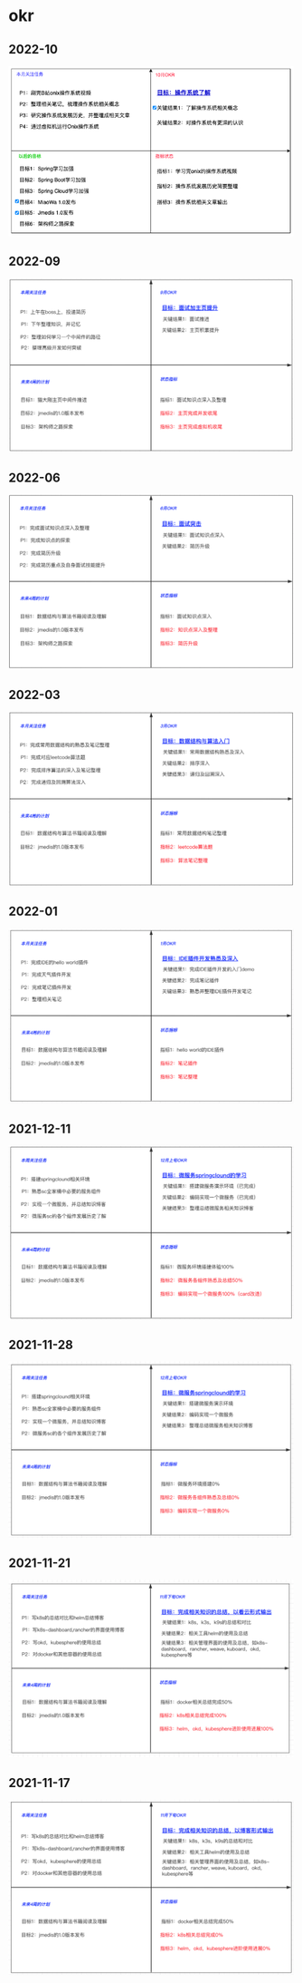 # okr

## 2022-10

<p>
    <img src="/res/drawio/okr/10.drawio.png" alt="">
</p>

## 2022-09

<p>
    <img src="/res/okr/okr-202209.png" alt="">
</p>

## 2022-06

<p>
    <img src="/res/okr/okr-20220605.png" alt="">
</p>

## 2022-03

<p>
    <img src="/res/okr/okr-2022-03.png" alt="">
</p>

## 2022-01

<p>
    <img src="/res/okr/okr-2022-01.png" alt="">
</p>

## 2021-12-11

<p>
    <img src="/res/okr/okr-1211.png" alt="">
</p>

## 2021-11-28

<p>
    <img src="/res/okr/okr-1128.png" alt="">
</p>


## 2021-11-21

<p>
    <img src="/res/okr/okr-1121.png" alt="">
</p>

## 2021-11-17


<p>
    <img src="/res/okr/okr-1117.png" alt="">
</p>
